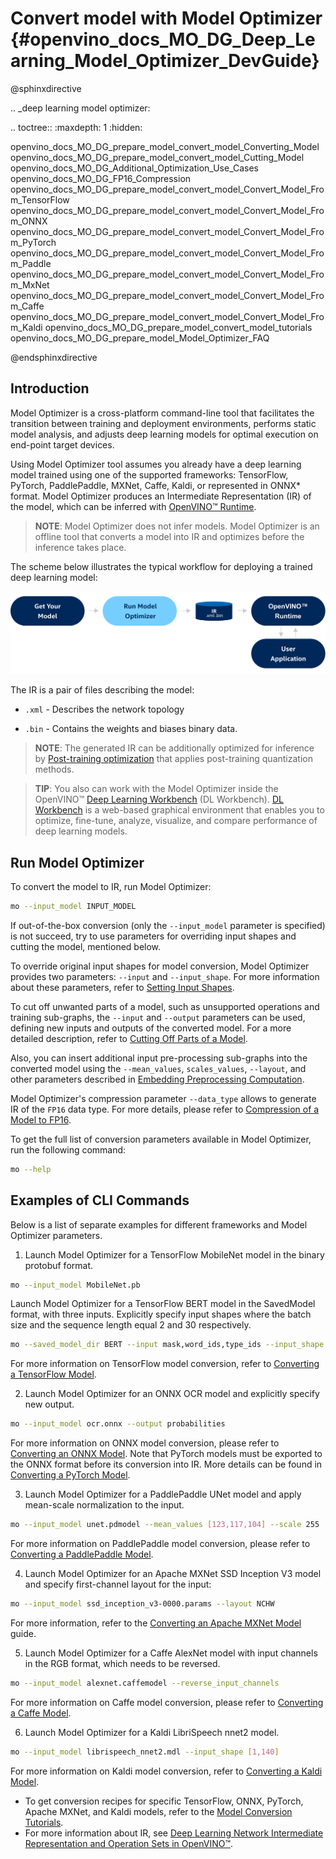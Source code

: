 # Convert model with Model Optimizer {#openvino_docs_MO_DG_Deep_Learning_Model_Optimizer_DevGuide}

@sphinxdirective

.. _deep learning model optimizer:

.. toctree::
   :maxdepth: 1
   :hidden:

   openvino_docs_MO_DG_prepare_model_convert_model_Converting_Model
   openvino_docs_MO_DG_prepare_model_convert_model_Cutting_Model
   openvino_docs_MO_DG_Additional_Optimization_Use_Cases
   openvino_docs_MO_DG_FP16_Compression
   openvino_docs_MO_DG_prepare_model_convert_model_Convert_Model_From_TensorFlow
   openvino_docs_MO_DG_prepare_model_convert_model_Convert_Model_From_ONNX
   openvino_docs_MO_DG_prepare_model_convert_model_Convert_Model_From_PyTorch
   openvino_docs_MO_DG_prepare_model_convert_model_Convert_Model_From_Paddle
   openvino_docs_MO_DG_prepare_model_convert_model_Convert_Model_From_MxNet
   openvino_docs_MO_DG_prepare_model_convert_model_Convert_Model_From_Caffe
   openvino_docs_MO_DG_prepare_model_convert_model_Convert_Model_From_Kaldi
   openvino_docs_MO_DG_prepare_model_convert_model_tutorials
   openvino_docs_MO_DG_prepare_model_Model_Optimizer_FAQ

@endsphinxdirective

## Introduction

Model Optimizer is a cross-platform command-line tool that facilitates the transition between training and deployment environments, performs static model analysis, and adjusts deep learning models for optimal execution on end-point target devices.

Using Model Optimizer tool assumes you already have a deep learning model trained using one of the supported frameworks: TensorFlow, PyTorch, PaddlePaddle, MXNet, Caffe, Kaldi, or represented in ONNX* format. Model Optimizer produces an Intermediate Representation (IR) of the model, which can be inferred with [OpenVINO™ Runtime](../OV_Runtime_UG/openvino_intro.md).

> **NOTE**: Model Optimizer does not infer models. Model Optimizer is an offline tool that converts a model into IR and optimizes before the inference takes place.

The scheme below illustrates the typical workflow for deploying a trained deep learning model:

![](img/BASIC_FLOW_MO_simplified.svg)

The IR is a pair of files describing the model:

*  <code>.xml</code> - Describes the network topology

*  <code>.bin</code> - Contains the weights and biases binary data.

> **NOTE**: The generated IR can be additionally optimized for inference by [Post-training optimization](../../tools/pot/docs/Introduction.md)
> that applies post-training quantization methods.

> **TIP**: You also can work with the Model Optimizer inside the OpenVINO™ [Deep Learning Workbench](https://docs.openvino.ai/latest/workbench_docs_Workbench_DG_Introduction.html) (DL Workbench).
> [DL Workbench](https://docs.openvino.ai/latest/workbench_docs_Workbench_DG_Introduction.html) is a web-based graphical environment that enables you to optimize, fine-tune, analyze, visualize, and compare performance of deep learning models.

## Run Model Optimizer

To convert the model to IR, run Model Optimizer:

```sh
mo --input_model INPUT_MODEL
```

If out-of-the-box conversion (only the `--input_model` parameter is specified) is not succeed,
try to use parameters for overriding input shapes and cutting the model, mentioned below.

To override original input shapes for model conversion, Model Optimizer provides two parameters: `--input` and `--input_shape`.
For more information about these parameters, refer to [Setting Input Shapes](prepare_model/convert_model/Converting_Model.md).

To cut off unwanted parts of a model, such as unsupported operations and training sub-graphs,
the `--input` and `--output` parameters can be used, defining new inputs and outputs of the converted model.
For a more detailed description, refer to [Cutting Off Parts of a Model](prepare_model/convert_model/Cutting_Model.md).

Also, you can insert additional input pre-processing sub-graphs into the converted model using
the `--mean_values`, `scales_values`, `--layout`, and other parameters described
in [Embedding Preprocessing Computation](prepare_model/Additional_Optimizations.md).

Model Optimizer's compression parameter `--data_type` allows to generate IR of the `FP16` data type. For more details,
please refer to [Compression of a Model to FP16](prepare_model/FP16_Compression.md).

To get the full list of conversion parameters available in Model Optimizer, run the following command:

```sh
mo --help
```

## Examples of CLI Commands

Below is a list of separate examples for different frameworks and Model Optimizer parameters.

1. Launch Model Optimizer for a TensorFlow MobileNet model in the binary protobuf format.
```sh
mo --input_model MobileNet.pb
```
Launch Model Optimizer for a TensorFlow BERT model in the SavedModel format, with three inputs. Explicitly specify input shapes
where the batch size and the sequence length equal 2 and 30 respectively.
```sh
mo --saved_model_dir BERT --input mask,word_ids,type_ids --input_shape [2,30],[2,30],[2,30]
```
For more information on TensorFlow model conversion,
refer to [Converting a TensorFlow Model](prepare_model/convert_model/Convert_Model_From_TensorFlow.md).

2. Launch Model Optimizer for an ONNX OCR model and explicitly specify new output.
```sh
mo --input_model ocr.onnx --output probabilities
```
For more information on ONNX model conversion,
please refer to [Converting an ONNX Model](prepare_model/convert_model/Convert_Model_From_ONNX.md).
Note that PyTorch models must be exported to the ONNX format before its conversion into IR.
More details can be found in [Converting a PyTorch Model](prepare_model/convert_model/Convert_Model_From_PyTorch.md).

3. Launch Model Optimizer for a PaddlePaddle UNet model and apply mean-scale normalization to the input.
```sh
mo --input_model unet.pdmodel --mean_values [123,117,104] --scale 255
```
For more information on PaddlePaddle model conversion, please refer to
[Converting a PaddlePaddle Model](prepare_model/convert_model/Convert_Model_From_Paddle.md).

4. Launch Model Optimizer for an Apache MXNet SSD Inception V3 model and specify first-channel layout for the input:
```sh
mo --input_model ssd_inception_v3-0000.params --layout NCHW
```
For more information, refer to the [Converting an Apache MXNet Model](prepare_model/convert_model/Convert_Model_From_MxNet.md) guide.

5. Launch Model Optimizer for a Caffe AlexNet model with input channels in the RGB format, which needs to be reversed.
```sh
mo --input_model alexnet.caffemodel --reverse_input_channels
```
For more information on Caffe model conversion, please refer to [Converting a Caffe Model](prepare_model/convert_model/Convert_Model_From_Caffe.md).

6. Launch Model Optimizer for a Kaldi LibriSpeech nnet2 model.
```sh
mo --input_model librispeech_nnet2.mdl --input_shape [1,140]
```
For more information on Kaldi model conversion,
refer to [Converting a Kaldi Model](prepare_model/convert_model/Convert_Model_From_Kaldi.md).

- To get conversion recipes for specific TensorFlow, ONNX, PyTorch, Apache MXNet, and Kaldi models,
refer to the [Model Conversion Tutorials](prepare_model/convert_model/Convert_Model_Tutorials.md).
- For more information about IR, see [Deep Learning Network Intermediate Representation and Operation Sets in OpenVINO™](IR_and_opsets.md).
